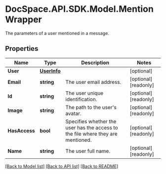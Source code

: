 # DocSpace.API.SDK.Model.MentionWrapper
The parameters of a user mentioned in a message.

## Properties

Name | Type | Description | Notes
------------ | ------------- | ------------- | -------------
**User** | [**UserInfo**](UserInfo.md) |  | [optional] 
**Email** | **string** | The user email address. | [optional] [readonly] 
**Id** | **string** | The user unique identification. | [optional] [readonly] 
**Image** | **string** | The path to the user&#39;s avatar. | [optional] [readonly] 
**HasAccess** | **bool** | Specifies whether the user has the access to the file where they are mentioned. | [optional] [readonly] 
**Name** | **string** | The user full name. | [optional] [readonly] 

[[Back to Model list]](../README.md#documentation-for-models) [[Back to API list]](../README.md#documentation-for-api-endpoints) [[Back to README]](../README.md)

